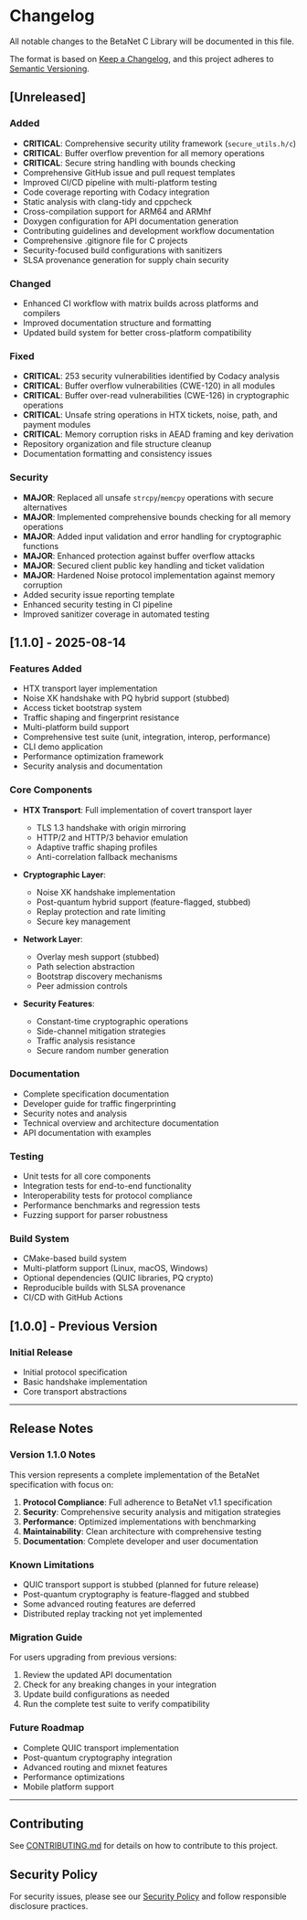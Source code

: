 # Changelog

All notable changes to the BetaNet C Library will be documented in this file.

The format is based on [Keep a Changelog](https://keepachangelog.com/en/1.0.0/),
and this project adheres to [Semantic Versioning](https://semver.org/spec/v2.0.0.html).

## [Unreleased]

### Added

- **CRITICAL**: Comprehensive security utility framework (`secure_utils.h/c`)
- **CRITICAL**: Buffer overflow prevention for all memory operations
- **CRITICAL**: Secure string handling with bounds checking
- Comprehensive GitHub issue and pull request templates
- Improved CI/CD pipeline with multi-platform testing
- Code coverage reporting with Codacy integration
- Static analysis with clang-tidy and cppcheck
- Cross-compilation support for ARM64 and ARMhf
- Doxygen configuration for API documentation generation
- Contributing guidelines and development workflow documentation
- Comprehensive .gitignore file for C projects
- Security-focused build configurations with sanitizers
- SLSA provenance generation for supply chain security

### Changed

- Enhanced CI workflow with matrix builds across platforms and compilers
- Improved documentation structure and formatting
- Updated build system for better cross-platform compatibility

### Fixed

- **CRITICAL**: 253 security vulnerabilities identified by Codacy analysis
- **CRITICAL**: Buffer overflow vulnerabilities (CWE-120) in all modules
- **CRITICAL**: Buffer over-read vulnerabilities (CWE-126) in cryptographic operations
- **CRITICAL**: Unsafe string operations in HTX tickets, noise, path, and payment modules
- **CRITICAL**: Memory corruption risks in AEAD framing and key derivation
- Repository organization and file structure cleanup
- Documentation formatting and consistency issues

### Security

- **MAJOR**: Replaced all unsafe `strcpy`/`memcpy` operations with secure alternatives
- **MAJOR**: Implemented comprehensive bounds checking for all memory operations
- **MAJOR**: Added input validation and error handling for cryptographic functions
- **MAJOR**: Enhanced protection against buffer overflow attacks
- **MAJOR**: Secured client public key handling and ticket validation
- **MAJOR**: Hardened Noise protocol implementation against memory corruption
- Added security issue reporting template
- Enhanced security testing in CI pipeline
- Improved sanitizer coverage in automated testing

## [1.1.0] - 2025-08-14

### Features Added

- HTX transport layer implementation
- Noise XK handshake with PQ hybrid support (stubbed)
- Access ticket bootstrap system
- Traffic shaping and fingerprint resistance
- Multi-platform build support
- Comprehensive test suite (unit, integration, interop, performance)
- CLI demo application
- Performance optimization framework
- Security analysis and documentation

### Core Components

- **HTX Transport**: Full implementation of covert transport layer
  - TLS 1.3 handshake with origin mirroring
  - HTTP/2 and HTTP/3 behavior emulation
  - Adaptive traffic shaping profiles
  - Anti-correlation fallback mechanisms

- **Cryptographic Layer**:
  - Noise XK handshake implementation
  - Post-quantum hybrid support (feature-flagged, stubbed)
  - Replay protection and rate limiting
  - Secure key management

- **Network Layer**:
  - Overlay mesh support (stubbed)
  - Path selection abstraction
  - Bootstrap discovery mechanisms
  - Peer admission controls

- **Security Features**:
  - Constant-time cryptographic operations
  - Side-channel mitigation strategies
  - Traffic analysis resistance
  - Secure random number generation

### Documentation

- Complete specification documentation
- Developer guide for traffic fingerprinting
- Security notes and analysis
- Technical overview and architecture documentation
- API documentation with examples

### Testing

- Unit tests for all core components
- Integration tests for end-to-end functionality
- Interoperability tests for protocol compliance
- Performance benchmarks and regression tests
- Fuzzing support for parser robustness

### Build System

- CMake-based build system
- Multi-platform support (Linux, macOS, Windows)
- Optional dependencies (QUIC libraries, PQ crypto)
- Reproducible builds with SLSA provenance
- CI/CD with GitHub Actions

## [1.0.0] - Previous Version

### Initial Release

- Initial protocol specification
- Basic handshake implementation
- Core transport abstractions

---

## Release Notes

### Version 1.1.0 Notes

This version represents a complete implementation of the BetaNet specification
with focus on:

1. **Protocol Compliance**: Full adherence to BetaNet v1.1 specification
2. **Security**: Comprehensive security analysis and mitigation strategies
3. **Performance**: Optimized implementations with benchmarking
4. **Maintainability**: Clean architecture with comprehensive testing
5. **Documentation**: Complete developer and user documentation

### Known Limitations

- QUIC transport support is stubbed (planned for future release)
- Post-quantum cryptography is feature-flagged and stubbed
- Some advanced routing features are deferred
- Distributed replay tracking not yet implemented

### Migration Guide

For users upgrading from previous versions:

1. Review the updated API documentation
2. Check for any breaking changes in your integration
3. Update build configurations as needed
4. Run the complete test suite to verify compatibility

### Future Roadmap

- Complete QUIC transport implementation
- Post-quantum cryptography integration
- Advanced routing and mixnet features
- Performance optimizations
- Mobile platform support

---

## Contributing

See [CONTRIBUTING.md](CONTRIBUTING.md) for details on how to contribute to this project.

## Security Policy

For security issues, please see our [Security Policy](SECURITY_NOTES.md) and
follow responsible disclosure practices.
